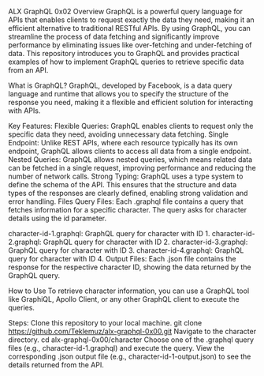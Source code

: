 ALX GraphQL 0x02
Overview
GraphQL is a powerful query language for APIs that enables clients to request exactly the data they need, making it an efficient alternative to traditional RESTful APIs. By using GraphQL, you can streamline the process of data fetching and significantly improve performance by eliminating issues like over-fetching and under-fetching of data. This repository introduces you to GraphQL and provides practical examples of how to implement GraphQL queries to retrieve specific data from an API.

What is GraphQL?
GraphQL, developed by Facebook, is a data query language and runtime that allows you to specify the structure of the response you need, making it a flexible and efficient solution for interacting with APIs.

Key Features:
Flexible Queries: GraphQL enables clients to request only the specific data they need, avoiding unnecessary data fetching.
Single Endpoint: Unlike REST APIs, where each resource typically has its own endpoint, GraphQL allows clients to access all data from a single endpoint.
Nested Queries: GraphQL allows nested queries, which means related data can be fetched in a single request, improving performance and reducing the number of network calls.
Strong Typing: GraphQL uses a type system to define the schema of the API. This ensures that the structure and data types of the responses are clearly defined, enabling strong validation and error handling.
Files
Query Files: Each .graphql file contains a query that fetches information for a specific character. The query asks for character details using the id parameter.

character-id-1.graphql: GraphQL query for character with ID 1.
character-id-2.graphql: GraphQL query for character with ID 2.
character-id-3.graphql: GraphQL query for character with ID 3.
character-id-4.graphql: GraphQL query for character with ID 4.
Output Files: Each .json file contains the response for the respective character ID, showing the data returned by the GraphQL query.

How to Use
To retrieve character information, you can use a GraphQL tool like GraphiQL, Apollo Client, or any other GraphQL client to execute the queries.

Steps:
Clone this repository to your local machine.
git clone https://github.com/Teklemuz/alx-graphql-0x00.git
Navigate to the character directory.
cd alx-graphql-0x00/character
Choose one of the .graphql query files (e.g., character-id-1.graphql) and execute the query.
View the corresponding .json output file (e.g., character-id-1-output.json) to see the details returned from the API.
